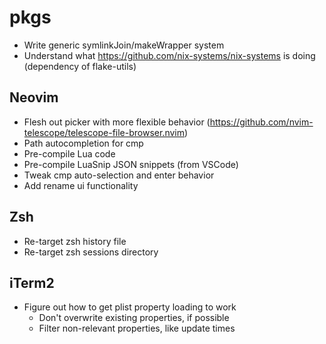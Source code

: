 # pkgs
- Write generic symlinkJoin/makeWrapper system
- Understand what https://github.com/nix-systems/nix-systems is doing
  (dependency of flake-utils)

## Neovim
- Flesh out picker with more flexible behavior (https://github.com/nvim-telescope/telescope-file-browser.nvim)
- Path autocompletion for cmp
- Pre-compile Lua code
- Pre-compile LuaSnip JSON snippets (from VSCode)
- Tweak cmp auto-selection and enter behavior
- Add rename ui functionality

## Zsh
- Re-target zsh history file
- Re-target zsh sessions directory

## iTerm2
- Figure out how to get plist property loading to work
    - Don't overwrite existing properties, if possible
    - Filter non-relevant properties, like update times
